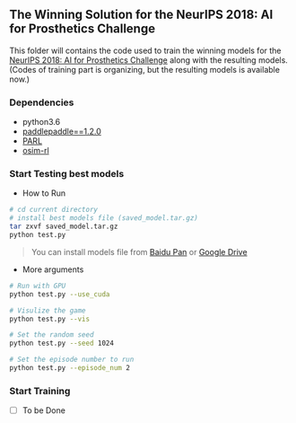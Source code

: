 ## The Winning Solution for the NeurIPS 2018: AI for Prosthetics Challenge

This folder will contains the code used to train the winning models for the [NeurIPS 2018: AI for Prosthetics Challenge](https://www.crowdai.org/challenges/neurips-2018-ai-for-prosthetics-challenge) along with the resulting models. (Codes of training part is organizing, but the resulting models is available now.)

### Dependencies
- python3.6
- [paddlepaddle==1.2.0](https://github.com/PaddlePaddle/Paddle)
- [PARL](https://github.com/PaddlePaddle/PARL)
- [osim-rl](https://github.com/stanfordnmbl/osim-rl)

### Start Testing best models
- How to Run
```bash
# cd current directory
# install best models file (saved_model.tar.gz) 
tar zxvf saved_model.tar.gz
python test.py
```
> You can install models file from [Baidu Pan](https://pan.baidu.com/s/1NN1auY2eDblGzUiqR8Bfqw) or [Google Drive](https://drive.google.com/open?id=1DQHrwtXzgFbl9dE7jGOe9ZbY0G9-qfq3)

- More arguments
```bash
# Run with GPU
python test.py --use_cuda 

# Visulize the game
python test.py --vis

# Set the random seed 
python test.py --seed 1024

# Set the episode number to run
python test.py --episode_num 2
```

### Start Training
- [ ] To be Done
